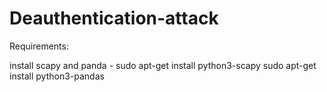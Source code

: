 # Deauthentication-attack

Requirements:

install scapy and panda - 
sudo apt-get install python3-scapy
sudo apt-get install python3-pandas

